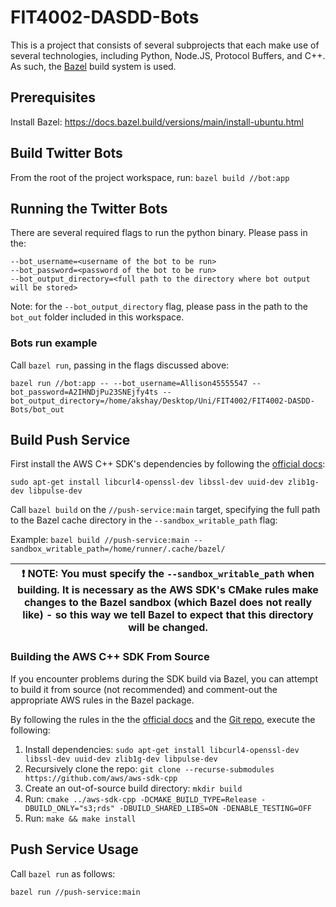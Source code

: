 # FIT4002-DASDD-Bots

This is a project that consists of several subprojects that each make use of several technologies, including Python, Node.JS, Protocol Buffers, and C++. As such, the [Bazel](https://bazel.build/) build system is used.

## Prerequisites


Install Bazel:  https://docs.bazel.build/versions/main/install-ubuntu.html

## Build Twitter Bots


From the root of the project workspace, run: `bazel build //bot:app`

## Running the Twitter Bots

There are several required flags to run the python binary. Please pass in the:
```
--bot_username=<username of the bot to be run>
--bot_password=<password of the bot to be run>
--bot_output_directory=<full path to the directory where bot output will be stored>
```

Note: for the `--bot_output_directory` flag, please pass in the path to the `bot_out` folder included in this workspace.

### Bots run example

Call `bazel run`, passing in the flags discussed above:

`bazel run //bot:app -- --bot_username=Allison45555547 --bot_password=A2IHNDjPu23SNEjfy4ts --bot_output_directory=/home/akshay/Desktop/Uni/FIT4002/FIT4002-DASDD-Bots/bot_out`


## Build Push Service

First install the AWS C++ SDK's dependencies by following the [official docs](https://docs.aws.amazon.com/sdk-for-cpp/v1/developer-guide/setup-linux.html):

`sudo apt-get install libcurl4-openssl-dev libssl-dev uuid-dev zlib1g-dev libpulse-dev`

Call `bazel build` on the `//push-service:main` target, specifying the full path to the Bazel cache directory in the `--sandbox_writable_path` flag:

Example: `bazel build //push-service:main --sandbox_writable_path=/home/runner/.cache/bazel/`


| :exclamation:    **NOTE:** You must specify the `--sandbox_writable_path` when building. It is necessary as the AWS SDK's CMake rules make changes to the Bazel sandbox (which Bazel does not really like) - so this way we tell Bazel to expect that this directory will be changed.   |
|-----------------------------------------|


### Building the AWS C++ SDK From Source

If you encounter problems during the SDK build via Bazel, you can attempt to build it from source (not recommended) and comment-out the appropriate AWS rules in the Bazel package.

By following the rules in the the [official docs](https://docs.aws.amazon.com/sdk-for-cpp/v1/developer-guide/setup-linux.html) and the [Git repo](https://github.com/aws/aws-sdk-cpp), execute the following:

1. Install dependencies: `sudo apt-get install libcurl4-openssl-dev libssl-dev uuid-dev zlib1g-dev libpulse-dev`
2. Recursively clone the repo: `git clone --recurse-submodules https://github.com/aws/aws-sdk-cpp`
3. Create an out-of-source build directory: `mkdir build`
4. Run: `cmake ../aws-sdk-cpp -DCMAKE_BUILD_TYPE=Release -DBUILD_ONLY="s3;rds" -DBUILD_SHARED_LIBS=ON -DENABLE_TESTING=OFF`
5. Run: `make && make install`


## Push Service Usage

Call `bazel run` as follows:

`bazel run //push-service:main`
